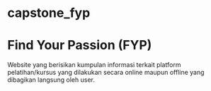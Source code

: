 # capstone_fyp
# Find Your Passion (FYP) 
Website yang berisikan kumpulan informasi terkait platform pelatihan/kursus yang dilakukan secara online maupun offline yang dibagikan langsung oleh user.
